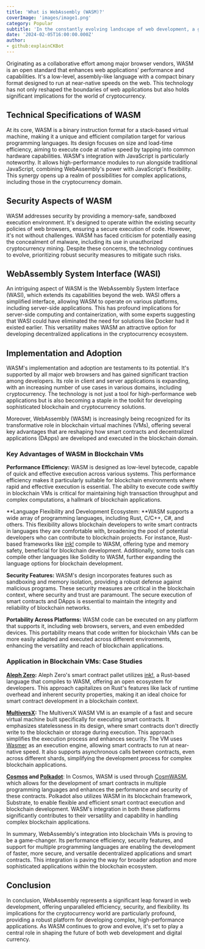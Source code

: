```yaml
---
title: 'What is WebAssembly (WASM)?'
coverImage: 'images/image1.png'
category: Popular
subtitle: 'In the constantly evolving landscape of web development, a groundbreaking technology known as WebAssembly (WASM) plays an important role.'
date: '2024-02-05T16:00:00.000Z'
author: 
- github:explainCKBot
---
```



Originating as a collaborative effort among major browser vendors, WASM is an open standard that enhances web applications' performance and capabilities. It's a low-level, assembly-like language with a compact binary format designed to run at near-native speeds on the web. This technology has not only reshaped the boundaries of web applications but also holds significant implications for the world of cryptocurrency.


## Technical Specifications of WASM

At its core, WASM is a binary instruction format for a stack-based virtual machine, making it a unique and efficient compilation target for various programming languages. Its design focuses on size and load-time efficiency, aiming to execute code at native speed by tapping into common hardware capabilities. WASM's integration with JavaScript is particularly noteworthy. It allows high-performance modules to run alongside traditional JavaScript, combining WebAssembly's power with JavaScript's flexibility. This synergy opens up a realm of possibilities for complex applications, including those in the cryptocurrency domain.


## Security Aspects of WASM

WASM addresses security by providing a memory-safe, sandboxed execution environment. It's designed to operate within the existing security policies of web browsers, ensuring a secure execution of code. However, it's not without challenges. WASM has faced criticism for potentially easing the concealment of malware, including its use in unauthorized cryptocurrency mining. Despite these concerns, the technology continues to evolve, prioritizing robust security measures to mitigate such risks.


## WebAssembly System Interface (WASI)

An intriguing aspect of WASM is the WebAssembly System Interface (WASI), which extends its capabilities beyond the web. WASI offers a simplified interface, allowing WASM to operate on various platforms, including server-side applications. This has profound implications for server-side computing and containerization, with some experts suggesting that WASI could have eliminated the need for solutions like Docker had it existed earlier. This versatility makes WASM an attractive option for developing decentralized applications in the cryptocurrency ecosystem.


## Implementation and Adoption

WASM's implementation and adoption are testaments to its potential. It's supported by all major web browsers and has gained significant traction among developers. Its role in client and server applications is expanding, with an increasing number of use cases in various domains, including cryptocurrency. The technology is not just a tool for high-performance web applications but is also becoming a staple in the toolkit for developing sophisticated blockchain and cryptocurrency solutions.

Moreover, WebAssembly (WASM) is increasingly being recognized for its transformative role in blockchain virtual machines (VMs), offering several key advantages that are reshaping how smart contracts and decentralized applications (DApps) are developed and executed in the blockchain domain.


### Key Advantages of WASM in Blockchain VMs

**Performance Efficiency:** WASM is designed as low-level bytecode, capable of quick and effective execution across various systems. This performance efficiency makes it particularly suitable for blockchain environments where rapid and effective execution is essential. The ability to execute code swiftly in blockchain VMs is critical for maintaining high transaction throughput and complex computations, a hallmark of blockchain applications.

**Language Flexibility and Development Ecosystem: **WASM supports a wide array of programming languages, including Rust, C/C++, C#, and others. This flexibility allows blockchain developers to write smart contracts in languages they are comfortable with, broadening the pool of potential developers who can contribute to blockchain projects. For instance, Rust-based frameworks like [ink!](https://use.ink/smart-contracts-polkadot/) compile to WASM, offering type and memory safety, beneficial for blockchain development. Additionally, some tools can compile other languages like Solidity to WASM, further expanding the language options for blockchain development.

**Security Features:** WASM's design incorporates features such as sandboxing and memory isolation, providing a robust defense against malicious programs. These security measures are critical in the blockchain context, where security and trust are paramount. The secure execution of smart contracts and DApps is essential to maintain the integrity and reliability of blockchain networks.

**Portability Across Platforms:** WASM code can be executed on any platform that supports it, including web browsers, servers, and even embedded devices. This portability means that code written for blockchain VMs can be more easily adapted and executed across different environments, enhancing the versatility and reach of blockchain applications.


### Application in Blockchain VMs: Case Studies

**[Aleph Zero](https://alephzero.org/):** Aleph Zero's smart contract pallet utilizes [ink!](https://use.ink/smart-contracts-polkadot/), a Rust-based language that compiles to WASM, offering an open ecosystem for developers. This approach capitalizes on Rust's features like lack of runtime overhead and inherent security properties, making it an ideal choice for smart contract development in a blockchain context.

**[MultiversX](https://multiversx.com/):** The MultiversX WASM VM is an example of a fast and secure virtual machine built specifically for executing smart contracts. It emphasizes statelessness in its design, where smart contracts don't directly write to the blockchain or storage during execution. This approach simplifies the execution process and enhances security. The VM uses [Wasmer](https://wasmer.io/) as an execution engine, allowing smart contracts to run at near-native speed. It also supports asynchronous calls between contracts, even across different shards, simplifying the development process for complex blockchain applications.

**[Cosmos](https://cosmos.network/) and [Polkadot](https://polkadot.network/)**: In Cosmos, WASM is used through [CosmWASM](https://cosmwasm.com/), which allows for the development of smart contracts in multiple programming languages and enhances the performance and security of these contracts. Polkadot also utilizes WASM in its blockchain framework, Substrate, to enable flexible and efficient smart contract execution and blockchain development. WASM's integration in both these platforms significantly contributes to their versatility and capability in handling complex blockchain applications.

In summary, WebAssembly's integration into blockchain VMs is proving to be a game-changer. Its performance efficiency, security features, and support for multiple programming languages are enabling the development of faster, more secure, and versatile decentralized applications and smart contracts. This integration is paving the way for broader adoption and more sophisticated applications within the blockchain ecosystem.


## Conclusion

In conclusion, WebAssembly represents a significant leap forward in web development, offering unparalleled efficiency, security, and flexibility. Its implications for the cryptocurrency world are particularly profound, providing a robust platform for developing complex, high-performance applications. As WASM continues to grow and evolve, it's set to play a central role in shaping the future of both web development and digital currency.